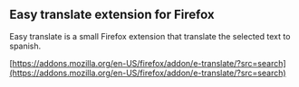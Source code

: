 
##  Easy translate extension for Firefox
Easy translate is a small Firefox extension that translate the selected text to spanish.

[https://addons.mozilla.org/en-US/firefox/addon/e-translate/?src=search](https://addons.mozilla.org/en-US/firefox/addon/e-translate/?src=search)